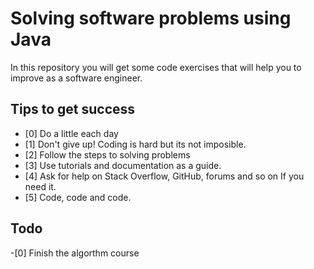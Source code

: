 # Solving software problems using Java

In this repository you will get some code exercises that will help you to improve as a software engineer.

## Tips to get success

- [0] Do a little each day
- [1] Don't give up! Coding is hard but its not imposible.
- [2] Follow the steps to solving problems
- [3] Use tutorials and documentation as a guide.
- [4] Ask for help on Stack Overflow, GitHub, forums and so on If you need it.
- [5] Code, code and code.

## Todo

-[0] Finish the algorthm course

